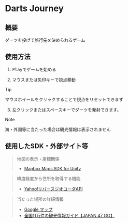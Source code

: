 # Darts Journey
## 概要
ダーツを投げて旅行先を決められるゲーム

## 使用方法

1. <kbd>Play</kbd>でゲームを始める

2. <kbd>マウス</kbd>または<kbd>矢印キー</kbd>で視点移動

> [!TIP]
> <kbd>マウスホイール</kbd>をクリックすることで視点をリセットできます

3. <kbd>左クリック</kbd>または<kbd>スペースキー</kbd>でダーツを発射できます。

> [!NOTE]
> 海・外国等に当たった場合は観光情報は表示されません

## 使用したSDK・外部サイト等

>地図の表示・座標関係
> - [Mapbox Maps SDK for Unity](https://www.mapbox.com/)

> 緯度経度から住所を取得する機能
> - [Yahoo!リバースジオコーダAPI](https://developer.yahoo.co.jp/webapi/map/openlocalplatform/v1/reversegeocoder.html)

> 当たった場所の詳細情報
> - [Google マップ](https://www.google.com/maps)
> - [全国11万件の観光情報ガイド【JAPAN 47 GO】](https://www.japan47go.travel/ja)
